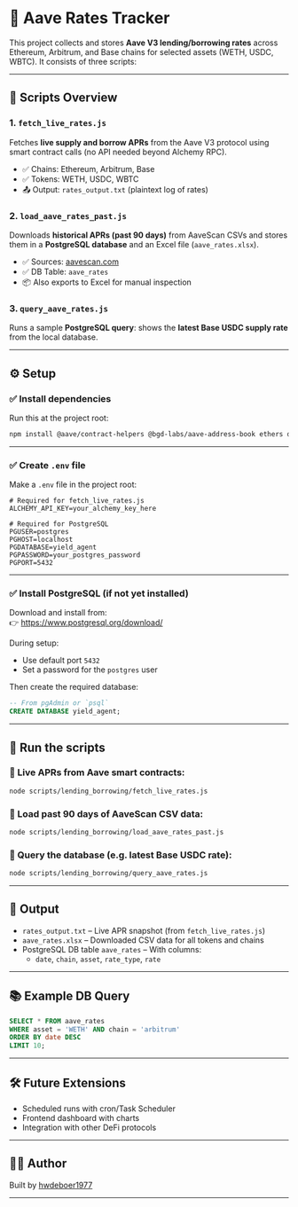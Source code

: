 
# 🏦 Aave Rates Tracker

This project collects and stores **Aave V3 lending/borrowing rates** across Ethereum, Arbitrum, and Base chains for selected assets (WETH, USDC, WBTC). It consists of three scripts:

---

## 📁 Scripts Overview

### 1. `fetch_live_rates.js`
Fetches **live supply and borrow APRs** from the Aave V3 protocol using smart contract calls (no API needed beyond Alchemy RPC).

- ✅ Chains: Ethereum, Arbitrum, Base  
- ✅ Tokens: WETH, USDC, WBTC  
- 📤 Output: `rates_output.txt` (plaintext log of rates)

### 2. `load_aave_rates_past.js`
Downloads **historical APRs (past 90 days)** from AaveScan CSVs and stores them in a **PostgreSQL database** and an Excel file (`aave_rates.xlsx`).

- ✅ Sources: [aavescan.com](https://aavescan.com)
- ✅ DB Table: `aave_rates`
- 📦 Also exports to Excel for manual inspection

### 3. `query_aave_rates.js`
Runs a sample **PostgreSQL query**: shows the **latest Base USDC supply rate** from the local database.

---

## ⚙️ Setup

### ✅ Install dependencies

Run this at the project root:

```bash
npm install @aave/contract-helpers @bgd-labs/aave-address-book ethers dotenv pg node-fetch csv-parse exceljs
```

---

### ✅ Create `.env` file

Make a `.env` file in the project root:

```env
# Required for fetch_live_rates.js
ALCHEMY_API_KEY=your_alchemy_key_here

# Required for PostgreSQL
PGUSER=postgres
PGHOST=localhost
PGDATABASE=yield_agent
PGPASSWORD=your_postgres_password
PGPORT=5432
```

---

### ✅ Install PostgreSQL (if not yet installed)

Download and install from:  
👉 https://www.postgresql.org/download/

During setup:
- Use default port `5432`
- Set a password for the `postgres` user

Then create the required database:

```sql
-- From pgAdmin or `psql`
CREATE DATABASE yield_agent;
```

---

## 🧪 Run the scripts

### 🔹 Live APRs from Aave smart contracts:
```bash
node scripts/lending_borrowing/fetch_live_rates.js
```

### 🔹 Load past 90 days of AaveScan CSV data:
```bash
node scripts/lending_borrowing/load_aave_rates_past.js
```

### 🔹 Query the database (e.g. latest Base USDC rate):
```bash
node scripts/lending_borrowing/query_aave_rates.js
```

---

## 📌 Output

- `rates_output.txt` – Live APR snapshot (from `fetch_live_rates.js`)
- `aave_rates.xlsx` – Downloaded CSV data for all tokens and chains
- PostgreSQL DB table `aave_rates` – With columns:
  - `date`, `chain`, `asset`, `rate_type`, `rate`

---

## 📚 Example DB Query

```sql
SELECT * FROM aave_rates
WHERE asset = 'WETH' AND chain = 'arbitrum'
ORDER BY date DESC
LIMIT 10;
```

---

## 🛠 Future Extensions

- Scheduled runs with cron/Task Scheduler
- Frontend dashboard with charts
- Integration with other DeFi protocols

---

## 🧑‍💻 Author

Built by [hwdeboer1977](https://github.com/hwdeboer1977)

---
